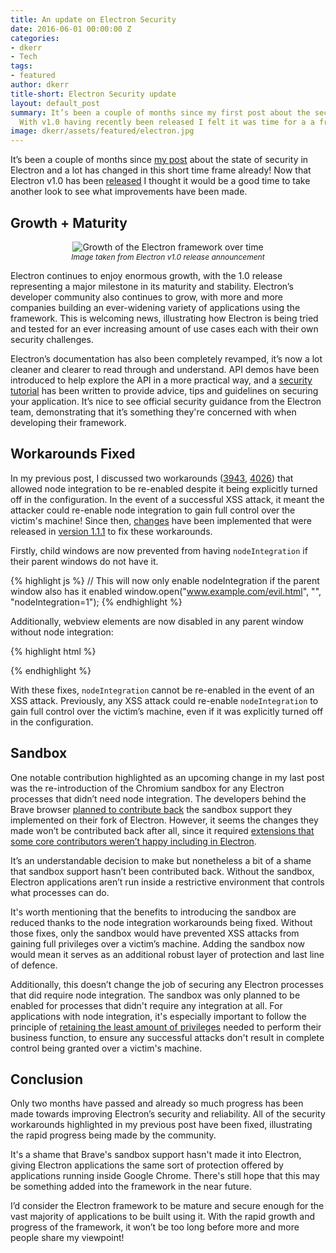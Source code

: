 ```yaml
---
title: An update on Electron Security
date: 2016-06-01 00:00:00 Z
categories:
- dkerr
- Tech
tags:
- featured
author: dkerr
title-short: Electron Security update
layout: default_post
summary: It’s been a couple of months since my first post about the security of Electron.
  With v1.0 having recently been released I felt it was time for a a fresh look
image: dkerr/assets/featured/electron.jpg
---
```


It’s been a couple of months since [my post](http://blog.scottlogic.com/2016/03/09/As-It-Stands-Electron-Security.html) about the state of security in Electron and a lot has changed in this short time frame already! Now that Electron v1.0 has been [released](http://electron.atom.io/blog/2016/05/11/electron-1-0) I thought it would be a good time to take another look to see what improvements have been made.

## Growth + Maturity

<p style="text-align: center">
	<img src='{{ site.baseurl }}/dkerr/assets/electron-growth.png' title="Electron Growth" alt="Growth of the Electron framework over time" />
	<br />
	<span style="font-style: italic; font-size: 12px">Image taken from Electron v1.0 release announcement</span>
</p>

Electron continues to enjoy enormous growth, with the 1.0 release representing a major milestone in its maturity and stability. Electron’s developer community also continues to grow, with more and more companies building an ever-widening variety of applications using the framework. This is welcoming news, illustrating how Electron is being tried and tested for an ever increasing amount of use cases each with their own security challenges.

Electron’s documentation has also been completely revamped, it’s now a lot cleaner and clearer to read through and understand. API demos have been introduced to help explore the API in a more practical way, and a [security tutorial](http://electron.atom.io/docs/tutorial/security/) has been written to provide advice, tips and guidelines on securing your application. It’s nice to see official security guidance from the Electron team, demonstrating that it’s something they're concerned with when developing their framework.

## Workarounds Fixed

In my previous post, I discussed two workarounds ([3943](https://github.com/electron/electron/issues/3943), [4026](https://github.com/electron/electron/issues/4026)) that allowed node integration to be re-enabled despite it being explicitly turned off in the configuration. In the event of a successful XSS attack, it meant the attacker could re-enable node integration to gain full control over the victim's machine! Since then, [changes](https://github.com/electron/electron/pull/4897) have been implemented that were released in [version 1.1.1](https://github.com/electron/electron/releases/tag/v1.1.1) to fix these workarounds.

Firstly, child windows are now prevented from having `nodeIntegration` if their parent windows do not have it.

{% highlight js %}
// This will now only enable nodeIntegration if the parent window also has it enabled
window.open("www.example.com/evil.html", "", "nodeIntegration=1");
{% endhighlight %}

Additionally, webview elements are now disabled in any parent window without node integration:

{% highlight html %}
<!-- webview elements are now disabled if the parent window doesn’t have node integration -->
<webview src="data:text/html,<script>var fs = require('fs')</script>" nodeintegration></webview>
{% endhighlight %}

With these fixes, `nodeIntegration` cannot be re-enabled in the event of an XSS attack. Previously, any XSS attack could re-enable `nodeIntegration` to gain full control over the victim’s machine, even if it was explicitly turned off in the configuration.

## Sandbox

One notable contribution highlighted as an upcoming change in my last post was the re-introduction of the Chromium sandbox for any Electron processes that didn’t need node integration. The developers behind the Brave browser [planned to contribute back](https://github.com/electron/electron/issues/3943#issuecomment-205559782) the sandbox support they implemented on their fork of Electron. However, it seems the changes they made won’t be contributed back after all, since it required [extensions that some core contributors weren’t happy including in Electron](https://github.com/electron/electron/issues/3943#issuecomment-218844210).

It’s an understandable decision to make but nonetheless a bit of a shame that sandbox support hasn’t been contributed back. Without the sandbox, Electron applications aren’t run inside a restrictive environment that controls what processes can do.

It's worth mentioning that the benefits to introducing the sandbox are reduced thanks to the node integration workarounds being fixed. Without those fixes, only the sandbox would have prevented XSS attacks from gaining full privileges over a victim’s machine. Adding the sandbox now would mean it serves as an additional robust layer of protection and last line of defence.

Additionally, this doesn’t change the job of securing any Electron processes that did require node integration. The sandbox was only planned to be enabled for processes that didn't require any integration at all. For applications with node integration, it's especially important to follow the principle of [retaining the least amount of privileges](https://www.owasp.org/index.php/Secure_Coding_Principles#Principle_of_Least_privilege) needed to perform their business function, to ensure any successful attacks don't result in complete control being granted over a victim's machine.

## Conclusion

Only two months have passed and already so much progress has been made towards improving Electron’s security and reliability. All of the security workarounds highlighted in my previous post have been fixed, illustrating the rapid progress being made by the community.

It's a shame that Brave's sandbox support hasn't made it into Electron, giving Electron applications the same sort of protection offered by applications running inside Google Chrome. There's still hope that this may be something added into the framework in the near future.

I’d consider the Electron framework to be mature and secure enough for the vast majority of applications to be built using it. With the rapid growth and progress of the framework, it won’t be too long before more and more people share my viewpoint!
